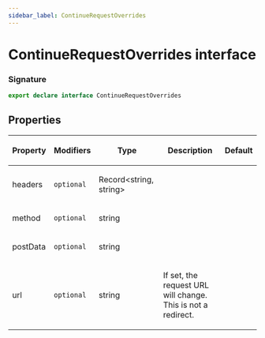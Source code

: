 ```yaml
---
sidebar_label: ContinueRequestOverrides
---
```


# ContinueRequestOverrides interface

### Signature

```typescript
export declare interface ContinueRequestOverrides
```

## Properties

<table><thead><tr><th>

Property

</th><th>

Modifiers

</th><th>

Type

</th><th>

Description

</th><th>

Default

</th></tr></thead>
<tbody><tr><td>

<span id="headers">headers</span>

</td><td>

`optional`

</td><td>

Record&lt;string, string&gt;

</td><td>

</td><td>

</td></tr>
<tr><td>

<span id="method">method</span>

</td><td>

`optional`

</td><td>

string

</td><td>

</td><td>

</td></tr>
<tr><td>

<span id="postdata">postData</span>

</td><td>

`optional`

</td><td>

string

</td><td>

</td><td>

</td></tr>
<tr><td>

<span id="url">url</span>

</td><td>

`optional`

</td><td>

string

</td><td>

If set, the request URL will change. This is not a redirect.

</td><td>

</td></tr>
</tbody></table>
